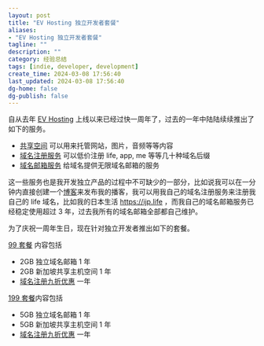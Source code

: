 ```yaml
---
layout: post
title: "EV Hosting 独立开发者套餐"
aliases:
- "EV Hosting 独立开发者套餐"
tagline: ""
description: ""
category: 经验总结
tags: [indie, developer, development]
create_time: 2024-03-08 17:56:40
last_updated: 2024-03-08 17:56:40
dg-home: false
dg-publish: false
---
```


自从去年 [EV Hosting](https://client.einverne.info) 上线以来已经过快一周年了，过去的一年中陆陆续续推出了如下的服务。

- [共享空间](https://blog.einverne.info/post/2023/04/introducing-ev-hosting.html) 可以用来托管网站，图片，音频等等内容
- [域名注册服务](https://blog.einverne.info/post/2023/05/ev-hosting-domain-registrar.html) 可以低价注册 life, app, me 等等几十种域名后缀
- [域名邮箱服务](https://blog.einverne.info/post/2023/05/ev-hosting-shared-mail-hosting.html) 给域名提供无限域名邮箱的服务

这一些服务也是我开发独立产品的过程中不可缺少的一部分，比如说我可以在一分钟内直接创建一个[博客](https://twilight-time.einverne.info/)来发布我的播客，我可以用我自己的域名注册服务来注册我自己的 life 域名，比如我的日本生活 <https://ijp.life> ，而我自己的域名邮箱服务已经稳定使用超过 3 年，过去我所有的域名邮箱全部都自己维护。

为了庆祝一周年生日，现在针对独立开发者推出如下的套餐。

[99 套餐](https://client.einverne.info/order.php?step=1&productGroup=14&product=47) 内容包括

- 2GB 独立域名邮箱 1 年
- 2GB 新加坡共享主机空间 1 年
- [域名注册九折优惠](https://client.einverne.info/order.php?step=1&productGroup=13) 一年

[199 套餐](https://client.einverne.info/order.php?step=1&productGroup=14&product=48)内容包括

- 5GB 独立域名邮箱 1 年
- 5GB 新加坡共享主机空间 1 年
- [域名注册九折优惠](https://client.einverne.info/order.php?step=1&productGroup=13) 一年

